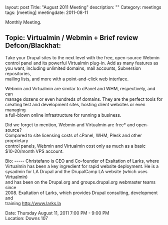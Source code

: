 layout: post
Title: "August 2011 Meeting"
description: ""
Category: meetings
tags: [meeting]
meetingdate: 2011-08-11

Monthly Meeting.                                                               
                                                                             
Topic: Virtualmin / Webmin + Brief review Defcon/Blackhat:                     
------------------------------------------------------------                   
                                                                             
Take your Drupal sites to the next level with the free, open-source Webmin     
control panel and its powerful Virtualmin plug-in. Add as many features as you 
want, including unlimited domains, mail accounts, Subversion repositories,     
mailing lists, and more with a point-and-click web interface.                  
                                                                             
Webmin and Virtualmin are similar to cPanel and WHM, respectively, and can     
manage dozens or even hundreds of domains. They are the perfect tools for      
creating test and development sites, hosting client websites or even managing  
a full-blown online infrastructure for running a business.                     
                                                                             
Did we forget to mention, Webmin and Virtualmin are free* and open-source?     
Compared to site licensing costs of cPanel, WHM, Plesk and other proprietary   
control panels, Webmin and Virtualmin cost only as much as a basic             
$10-20/month VPS account.                                                      
                                                                             
Bio: ----- Christefano is CEO and Co-founder of Exaltation of Larks, where     
Virtualmin has been a key ingredient for rapid website deployment. He is a     
sysadmin for LA Drupal and the DrupalCamp LA website (which uses Virtualmin)   
and has been on the Drupal.org and groups.drupal.org webmaster teams since     
2008. Exaltation of Larks, which provides Drupal consulting, development and   
training http://www.larks.la                                                   
                                                                             
Date: Thursday August 11, 2011 7:00 PM - 9:00 PM                                 
Location: Downs 107                                         

